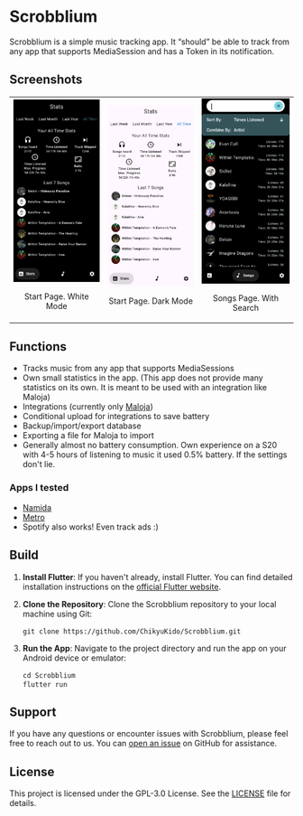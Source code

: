 # Scrobblium

Scrobblium is a simple music tracking app. It “should” be able to track from any app that supports MediaSession and has a Token in its notification.
## Screenshots

<table>
  <tr>
    <td style="text-align: center;">
      <img src="./rmrsc/Screenshot_20240728_015749.png" alt="Screenshot1" width="200">
      <p>Start Page. White Mode</p>
    </td>
    <td style="text-align: center;">
      <img src="./rmrsc/Screenshot_20240728_020028.png" alt="Screenshot2" width="200">
      <p>Start Page. Dark Mode</p>
    </td>
    <td style="text-align: center;">
      <img src="./rmrsc/Screenshot_20240728_020445.png" alt="Screenshot3" width="200">
      <p>Songs Page. With Search</p>
    </td>
  </tr>
</table>

## Functions
- Tracks music from any app that supports MediaSessions
- Own small statistics in the app. (This app does not provide many statistics on its own. It is meant to be used with an integration like Maloja)
- Integrations (currently only [Maloja](https://github.com/krateng/maloja))
- Conditional upload for integrations to save battery
- Backup/import/export database
- Exporting a file for Maloja to import
- Generally almost no battery consumption. Own experience on a S20 with 4-5 hours of listening to music it used 0.5% battery. If the settings don't lie.
### Apps I tested
- [Namida](https://github.com/namidaco/namida)
- [Metro](https://github.com/MuntashirAkon/Metro)
- Spotify also works! Even track ads :)
## Build

1. **Install Flutter**: 
   If you haven't already, install Flutter. You can find detailed installation instructions on the [official Flutter website](https://flutter.dev/docs/get-started/install).

2. **Clone the Repository**: 
   Clone the Scrobblium repository to your local machine using Git:

   ```
   git clone https://github.com/ChikyuKido/Scrobblium.git
   ```

3. **Run the App**: 
   Navigate to the project directory and run the app on your Android device or emulator:

   ```
   cd Scrobblium
   flutter run
   ```
## Support

If you have any questions or encounter issues with Scrobblium, please feel free to reach out to us. You can [open an issue](https://github.com/yourusername/scrobblium/issues) on GitHub for assistance.

## License

This project is licensed under the GPL-3.0 License. See the [LICENSE](LICENSE) file for details.
